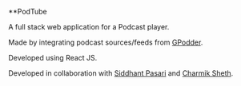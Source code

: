 **PodTube

A full stack web application for a Podcast player. 

Made by integrating podcast sources/feeds from [GPodder](https://gpodder.net/).

Developed using React JS.

Developed in collaboration with [Siddhant Pasari](https://github.com/sidco0014) and [Charmik Sheth](https://github.com/Charmik-Sheth).

